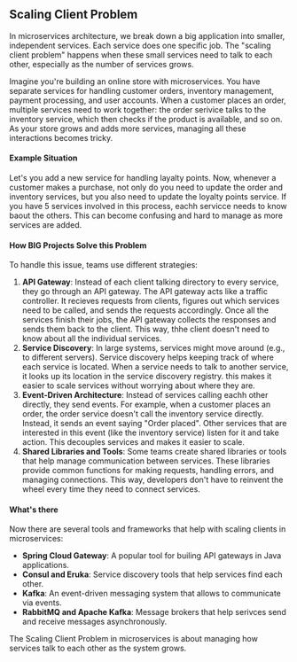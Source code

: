## Scaling Client Problem
In microservices architecture, we break down a big application into smaller, independent services. Each service does one specific job. The "scaling client problem" happens when these small services need to talk to each other, especially as the number of services grows.

Imagine you're building an online store with microservices. You have separate services for handling customer orders, inventory management, payment processing, and user accounts. When a customer places an order, multiple services need to work together: the order serivice talks to the inventory service, which then checks if the product is available, and so on. As your store grows and adds more services, managing all these interactions becomes tricky.

#### Example Situation
Let's you add a new service for handling layalty points. Now, whenever a customer makes a purchase, not only do you need to update the order and inventory services, but you also need to update the loyalty points service. If you have 5 services involved in this process, eachh servicce needs to know baout the others. This can become confusing and hard to manage as more services are added.

#### How BIG Projects Solve this Problem
To handle this issue, teams use different strategies:
1. **API Gateway**: Instead of each client talking directory to every service, they go through an API gateway. The API gateway acts like a traffic controller. It recieves requests from clients, figures out which services need to be called, and sends the requests accordingly. Once all the services finish their jobs, the API gateway collects the responses and sends them back to the client. This way, thhe client doesn't need to know about all the individual services.
2. **Service Discovery**: In large systems, services might move around (e.g., to different servers). Service discovery helps keeping track of where each service is located. When a service needs to talk to another service, it looks up its location in the service discovery registry. this makes it easier to scale services without worrying about where they are.
3. **Event-Driven Architecture**: Instead of services calling eachh other directly, they send events. For example, when a customer places an order, the order service doesn't call the inventory service directly. Instead, it sends an event saying "Order placed". Other services that are interested in this event (like the inventory service) listen for it and take action. This decouples services and makes it easier to scale.
4. **Shared Libraries and Tools**: Some teams create shared libraries or tools that help manage communication between services. These libraries provide common functions for making requests, handling errors, and managing connections. This way, developers don't have to reinvent the wheel every time they need to connect services.

#### What's there
Now there are several tools and frameworks that help with scaling clients in microservices:
- **Spring Cloud Gateway**: A popular tool for builing API gateways in Java applications.
- **Consul and Eruka**: Service discovery tools that help services find each other.
- **Kafka**: An event-driven messaging system that allows to communicate via events.
- **RabbitMQ and Apache Kafka**: Message brokers that help serivces send and receive messages asynchronously.

The Scaling Client Problem in microservices is about managing how services talk to each other as the system grows. 
